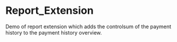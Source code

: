 # Report_Extension
Demo of report extension which adds the controlsum of the payment history to the payment history overview.
